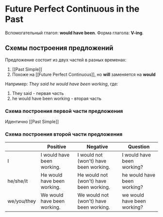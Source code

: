 # Future Perfect Continuous in the Past

Вспомогательный глагол: **would have been**.
Форма глагола: **V-ing**.

## Схемы построения предложений

Предложение состоит из двух частей в разных временах:
1. [[Past Simple]]
2. Похоже на [[Future Perfect Continuous]], но **will** заменяется на **would**

Например: *They said he would have been working*, где:
1. They said - первая часть
2. he would have been working - вторая часть


### Схема построения первой части предложения

Идентично [[Past Simple]]


### Схема построения второй части предложения

|             | Positive                   | Negative                               | Question                   |
| ----------- | -------------------------- | -------------------------------------- | -------------------------- |
| I           | I would have been working.  | I would not (won't) have been working.  | I would have been working?  | 
| he/she/it   | He would have been working. | He would not (won't) have been working. | he would have been working? |
| we/you/they | We would have been working. | We would not (won't) have been working. | we would have been working? |


